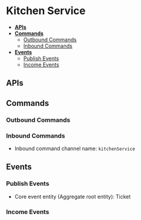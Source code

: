 # Kitchen Service

- [**APIs**](#apis)
- [**Commands**](#commands)
   - [Outbound Commands](#outbound-commands)
   - [Inbound Commands](#inbound-commands)
- [**Events**](#events)
   - [Publish Events](#publish-events)
   - [Income Events](#income-events)

## APIs

## Commands
### Outbound Commands
### Inbound Commands
- Inbound command channel name: `kitchenService`

## Events
### Publish Events
- Core event entity (Aggregate root entity): Ticket 

### Income Events
